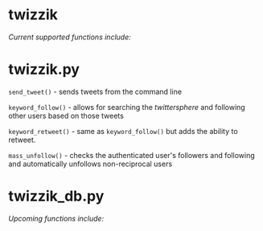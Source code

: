 twizzik
=======

_Current supported functions include:_

**twizzik.py**  
 ========

`send_tweet()` - sends tweets from the command line  

`keyword_follow()` - allows for searching the _twittersphere_ and following other users based on those tweets  

`keyword_retweet()` - same as `keyword_follow()` but adds the ability to retweet.  

`mass_unfollow()` - checks the authenticated user's followers and following and automatically unfollows non-reciprocal users  

**twizzik_db.py**  
 ===========  

_Upcoming functions include:_  


